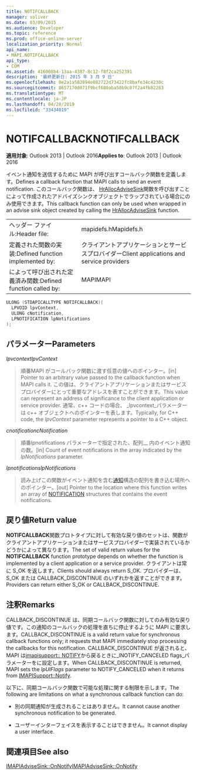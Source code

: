 ```yaml
---
title: NOTIFCALLBACK
manager: soliver
ms.date: 03/09/2015
ms.audience: Developer
ms.topic: reference
ms.prod: office-online-server
localization_priority: Normal
api_name:
- MAPI.NOTIFCALLBACK
api_type:
- COM
ms.assetid: 416008b4-13aa-4387-8c12-f8f2ca252391
description: '最終更新日: 2015 年 3 月 9 日'
ms.openlocfilehash: 0e2a1a582894e082722d73422fc8bafe34c4230c
ms.sourcegitcommit: 8657170d071f9bcf680aba50b9c07f2a4fb82283
ms.translationtype: MT
ms.contentlocale: ja-JP
ms.lasthandoff: 04/28/2019
ms.locfileid: "33434019"
---
```

# <a name="notifcallback"></a><span data-ttu-id="deb27-103">NOTIFCALLBACK</span><span class="sxs-lookup"><span data-stu-id="deb27-103">NOTIFCALLBACK</span></span>

  
  
<span data-ttu-id="deb27-104">**適用対象**: Outlook 2013 | Outlook 2016</span><span class="sxs-lookup"><span data-stu-id="deb27-104">**Applies to**: Outlook 2013 | Outlook 2016</span></span> 
  
<span data-ttu-id="deb27-105">イベント通知を送信するために MAPI が呼び出すコールバック関数を定義します。</span><span class="sxs-lookup"><span data-stu-id="deb27-105">Defines a callback function that MAPI calls to send an event notification.</span></span> <span data-ttu-id="deb27-106">このコールバック関数は、 [HrAllocAdviseSink](hrallocadvisesink.md)関数を呼び出すことによって作成されたアドバイズシンクオブジェクトでラップされている場合にのみ使用できます。</span><span class="sxs-lookup"><span data-stu-id="deb27-106">This callback function can only be used when wrapped in an advise sink object created by calling the [HrAllocAdviseSink](hrallocadvisesink.md) function.</span></span> 
  
|||
|:-----|:-----|
|<span data-ttu-id="deb27-107">ヘッダー ファイル:</span><span class="sxs-lookup"><span data-stu-id="deb27-107">Header file:</span></span>  <br/> |<span data-ttu-id="deb27-108">mapidefs.h</span><span class="sxs-lookup"><span data-stu-id="deb27-108">Mapidefs.h</span></span>  <br/> |
|<span data-ttu-id="deb27-109">定義された関数の実装:</span><span class="sxs-lookup"><span data-stu-id="deb27-109">Defined function implemented by:</span></span>  <br/> |<span data-ttu-id="deb27-110">クライアントアプリケーションとサービスプロバイダー</span><span class="sxs-lookup"><span data-stu-id="deb27-110">Client applications and service providers</span></span>  <br/> |
|<span data-ttu-id="deb27-111">によって呼び出された定義済み関数:</span><span class="sxs-lookup"><span data-stu-id="deb27-111">Defined function called by:</span></span>  <br/> |<span data-ttu-id="deb27-112">MAPI</span><span class="sxs-lookup"><span data-stu-id="deb27-112">MAPI</span></span>  <br/> |
   
```cpp
ULONG (STDAPICALLTYPE NOTIFCALLBACK)(
  LPVOID lpvContext,
  ULONG cNotification,
  LPNOTIFICATION lpNotifications
);
```

## <a name="parameters"></a><span data-ttu-id="deb27-113">パラメーター</span><span class="sxs-lookup"><span data-stu-id="deb27-113">Parameters</span></span>

 <span data-ttu-id="deb27-114">_lpvcontext_</span><span class="sxs-lookup"><span data-stu-id="deb27-114">_lpvContext_</span></span>
  
> <span data-ttu-id="deb27-115">順番MAPI がコールバック関数に渡す任意の値へのポインター。</span><span class="sxs-lookup"><span data-stu-id="deb27-115">[in] Pointer to an arbitrary value passed to the callback function when MAPI calls it.</span></span> <span data-ttu-id="deb27-116">この値は、クライアントアプリケーションまたはサービスプロバイダーにとって重要なアドレスを表すことができます。</span><span class="sxs-lookup"><span data-stu-id="deb27-116">This value can represent an address of significance to the client application or service provider.</span></span> <span data-ttu-id="deb27-117">通常、c++ コードの場合、 _lpvcontext_パラメーターは c++ オブジェクトへのポインターを表します。</span><span class="sxs-lookup"><span data-stu-id="deb27-117">Typically, for C++ code, the  _lpvContext_ parameter represents a pointer to a C++ object.</span></span> 
    
 <span data-ttu-id="deb27-118">_cnotification_</span><span class="sxs-lookup"><span data-stu-id="deb27-118">_cNotification_</span></span>
  
> <span data-ttu-id="deb27-119">順番lpnotifications パラメーターで指定された、配列__ 内のイベント通知の数。</span><span class="sxs-lookup"><span data-stu-id="deb27-119">[in] Count of event notifications in the array indicated by the  _lpNotifications_ parameter.</span></span> 
    
 <span data-ttu-id="deb27-120">_lpnotifications_</span><span class="sxs-lookup"><span data-stu-id="deb27-120">_lpNotifications_</span></span>
  
> <span data-ttu-id="deb27-121">読み上げこの関数がイベント通知を含む[通知](notification.md)構造の配列を書き込む場所へのポインター。</span><span class="sxs-lookup"><span data-stu-id="deb27-121">[out] Pointer to the location where this function writes an array of [NOTIFICATION](notification.md) structures that contains the event notifications.</span></span> 
    
## <a name="return-value"></a><span data-ttu-id="deb27-122">戻り値</span><span class="sxs-lookup"><span data-stu-id="deb27-122">Return value</span></span>

<span data-ttu-id="deb27-123">**NOTIFCALLBACK**関数プロトタイプに対して有効な戻り値のセットは、関数がクライアントアプリケーションまたはサービスプロバイダーで実装されているかどうかによって異なります。</span><span class="sxs-lookup"><span data-stu-id="deb27-123">The set of valid return values for the **NOTIFCALLBACK** function prototype depends on whether the function is implemented by a client application or a service provider.</span></span> <span data-ttu-id="deb27-124">クライアントは常に S_OK を返します。</span><span class="sxs-lookup"><span data-stu-id="deb27-124">Clients should always return S_OK.</span></span> <span data-ttu-id="deb27-125">プロバイダーは、S_OK または CALLBACK_DISCONTINUE のいずれかを返すことができます。</span><span class="sxs-lookup"><span data-stu-id="deb27-125">Providers can return either S_OK or CALLBACK_DISCONTINUE.</span></span> 
  
## <a name="remarks"></a><span data-ttu-id="deb27-126">注釈</span><span class="sxs-lookup"><span data-stu-id="deb27-126">Remarks</span></span>

<span data-ttu-id="deb27-127">CALLBACK_DISCONTINUE は、同期コールバック関数に対してのみ有効な戻り値です。この通知のコールバックの処理を直ちに停止するように MAPI に要求します。</span><span class="sxs-lookup"><span data-stu-id="deb27-127">CALLBACK_DISCONTINUE is a valid return value for synchronous callback functions only; it requests that MAPI immediately stop processing the callbacks for this notification.</span></span> <span data-ttu-id="deb27-128">CALLBACK_DISCONTINUE が返されると、MAPI は[imapisupport:: NOTIFY](imapisupport-notify.md)から戻るときに_lNOTIFY_CANCELED flags_パラメーターをに設定します。</span><span class="sxs-lookup"><span data-stu-id="deb27-128">When CALLBACK_DISCONTINUE is returned, MAPI sets the  _lpUlFlags_ parameter to NOTIFY_CANCELED when it returns from [IMAPISupport::Notify](imapisupport-notify.md).</span></span> 
  
<span data-ttu-id="deb27-129">以下に、同期コールバック関数で可能な処理に関する制限を示します。</span><span class="sxs-lookup"><span data-stu-id="deb27-129">The following are limitations on what a synchronous callback function can do:</span></span>
  
- <span data-ttu-id="deb27-130">別の同期通知が生成されることはありません。</span><span class="sxs-lookup"><span data-stu-id="deb27-130">It cannot cause another synchronous notification to be generated.</span></span>
    
- <span data-ttu-id="deb27-131">ユーザーインターフェイスを表示することはできません。</span><span class="sxs-lookup"><span data-stu-id="deb27-131">It cannot display a user interface.</span></span>
    
## <a name="see-also"></a><span data-ttu-id="deb27-132">関連項目</span><span class="sxs-lookup"><span data-stu-id="deb27-132">See also</span></span>



[<span data-ttu-id="deb27-133">IMAPIAdviseSink::OnNotify</span><span class="sxs-lookup"><span data-stu-id="deb27-133">IMAPIAdviseSink::OnNotify</span></span>](imapiadvisesink-onnotify.md)

